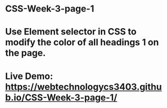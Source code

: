 # CSS-Week-3-page-1
# Use Element selector in CSS to modify the color of all headings 1 on the page.
# Live Demo: https://webtechnologycs3403.github.io/CSS-Week-3-page-1/
